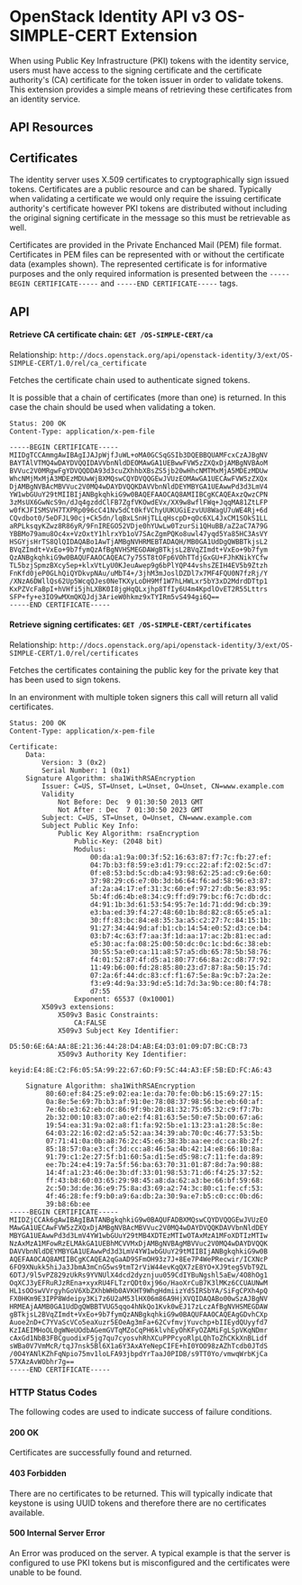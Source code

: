OpenStack Identity API v3 OS-SIMPLE-CERT Extension
==================================================

When using Public Key Infrastructure (PKI) tokens with the identity service,
users must have access to the signing certificate and the certificate
authority's (CA) certificate for the token issuer in order to validate tokens.
This extension provides a simple means of retrieving these certificates from an
identity service.

API Resources
-------------

## Certificates

The identity server uses X.509 certificates to cryptographically sign issued
tokens. Certificates are a public resource and can be shared. Typically when
validating a certificate we would only require the issuing certificate
authority's certificate however PKI tokens are distributed without including
the original signing certificate in the message so this must be retrievable as
well.

Certificates are provided in the Private Enchanced Mail (PEM) file format.
Certificates in PEM files can be represented with or without the certificate
data (examples shown). The represented certificate is for informative purposes
and the only required information is presented between the `-----BEGIN
CERTIFICATE-----` and `-----END CERTIFICATE-----` tags.

API
---

#### Retrieve CA certificate chain: `GET /OS-SIMPLE-CERT/ca`

Relationship: `http://docs.openstack.org/api/openstack-identity/3/ext/OS-SIMPLE-CERT/1.0/rel/ca_certificate`

Fetches the certificate chain used to authenticate signed tokens.

It is possible that a chain of certificates (more than one) is returned. In
this case the chain should be used when validating a token.


    Status: 200 OK
    Content-Type: application/x-pem-file

    -----BEGIN CERTIFICATE-----
    MIIDgTCCAmmgAwIBAgIJAJpWjfJuWL+oMA0GCSqGSIb3DQEBBQUAMFcxCzAJBgNV
    BAYTAlVTMQ4wDAYDVQQIDAVVbnNldDEOMAwGA1UEBwwFVW5zZXQxDjAMBgNVBAoM
    BVVuc2V0MRgwFgYDVQQDDA93d3cuZXhhbXBsZS5jb20wHhcNMTMxMjA5MDEzMDUw
    WhcNMjMxMjA3MDEzMDUwWjBXMQswCQYDVQQGEwJVUzEOMAwGA1UECAwFVW5zZXQx
    DjAMBgNVBAcMBVVuc2V0MQ4wDAYDVQQKDAVVbnNldDEYMBYGA1UEAwwPd3d3LmV4
    YW1wbGUuY29tMIIBIjANBgkqhkiG9w0BAQEFAAOCAQ8AMIIBCgKCAQEAxzQwzCPN
    3zMsUX6GwNcS9n/dJq4gzddClFB7ZgfVKOwdEVx/XX9w8wflFWq+JqqMA81ZtLFP
    w0fKJFISMSVH7TXPRp096cC41Nv5dCt0kfVChyUUKUGiEzvUU8WagU7uWE4Rj+6d
    CQvdbot0/5eDFJL90cj+Ck5dn/lqBxLSnHjTLLqHscpD+qOc6XL4JxCM1SOkS1LL
    aRPLksqyKZwz8R86yR/9FnIREGO52VDje0hYUwLw0TzurSi1QHuBB/aZ2aC7A79G
    YBBMo79amu8Oc4x+VzOxtY1hlrxYb1oV7SAcZgmPQKo8uwl47yqd5Ya85HC3AsVY
    HSGYjsHrTS8QlQIDAQABo1AwTjAMBgNVHRMEBTADAQH/MB0GA1UdDgQWBBTkjsL2
    BVqZImdt+VxEo+9b7fymQzAfBgNVHSMEGDAWgBTkjsL2BVqZImdt+VxEo+9b7fym
    QzANBgkqhkiG9w0BAQUFAAOCAQEAC7y75ST8tOFp6VOhTTdjGxGU+FJhKNikYCfw
    TL5bzjSpmzBXcy5ep+klxVtLyU0KJeuAwep9g6bPlYQP44vshsZEIH4EV5b9Ztzh
    FnKfd0jeP0GLhQiQYDkvpNAu/uMbT4+/3jhM3mJoslDZDl7x7MF4FQU0N7fzRj/Y
    /XNzA6DWllQs62Up5WcqQJes0NeTKXyLoDH9Mf1W7hLHWLxr5bY3xD2MdrdDTtp1
    KxPZVcFaBpI+hVHfi5jhLXBK0I8jgHqQLxjhp8TfIy6U4m4KpdlOvET2R55Lttrs
    SFP+fy+e3IO9wMXmQKQJdj3ArieW0hkmz9xTYIRm5vS494gi6Q==
    -----END CERTIFICATE-----

#### Retrieve signing certificates: `GET /OS-SIMPLE-CERT/certificates`

Relationship: `http://docs.openstack.org/api/openstack-identity/3/ext/OS-SIMPLE-CERT/1.0/rel/certificates`

Fetches the certificates containing the public key for the private key that has
been used to sign tokens.

In an environment with multiple token signers this call will return all valid
certificates.

    Status: 200 OK
    Content-Type: application/x-pem-file

    Certificate:
        Data:
            Version: 3 (0x2)
            Serial Number: 1 (0x1)
        Signature Algorithm: sha1WithRSAEncryption
            Issuer: C=US, ST=Unset, L=Unset, O=Unset, CN=www.example.com
            Validity
                Not Before: Dec  9 01:30:50 2013 GMT
                Not After : Dec  7 01:30:50 2023 GMT
            Subject: C=US, ST=Unset, O=Unset, CN=www.example.com
            Subject Public Key Info:
                Public Key Algorithm: rsaEncryption
                    Public-Key: (2048 bit)
                    Modulus:
                        00:da:a1:9a:00:3f:52:16:63:87:f7:7c:fb:27:ef:
                        04:7b:b3:f8:59:e3:d1:79:cc:22:af:f2:02:5c:d7:
                        0f:e8:53:bd:5c:db:a4:93:98:62:25:ad:c9:6e:60:
                        37:98:29:c6:e7:0b:3d:b6:64:f6:ad:58:96:e3:87:
                        af:2a:a4:17:ef:31:3c:60:ef:97:27:db:5e:83:95:
                        5b:4f:d6:4b:e8:34:c9:ff:d9:79:bc:f6:7c:db:dc:
                        d4:91:1b:3d:61:53:54:95:7e:1d:71:dd:9d:cb:39:
                        e3:ba:ed:39:f4:27:48:60:1b:8d:82:c8:65:e5:a1:
                        30:ff:83:bc:84:e8:35:3a:a5:c2:27:7c:84:15:1b:
                        91:27:34:44:9d:af:b1:cb:14:54:e0:52:d3:ce:b4:
                        03:b7:4c:63:f7:aa:3f:1d:aa:17:ac:2b:81:ec:ad:
                        e5:30:ac:fa:08:25:00:50:dc:0c:1c:bd:6c:38:eb:
                        30:55:5a:e0:ca:11:a8:57:a5:db:65:78:5b:58:76:
                        f4:01:52:87:4f:d5:a1:80:77:66:8a:2c:d8:77:92:
                        11:49:b6:00:fd:28:85:80:23:d7:87:8a:50:15:7d:
                        07:2a:6f:44:dc:83:cf:f1:67:5e:8a:9c:b7:2a:2e:
                        f3:e9:4d:9a:33:9d:e5:1d:7d:3a:9b:ce:80:f4:78:
                        d7:55
                    Exponent: 65537 (0x10001)
            X509v3 extensions:
                X509v3 Basic Constraints:
                    CA:FALSE
                X509v3 Subject Key Identifier:
                    D5:50:6E:6A:AA:8E:21:36:44:28:D4:AB:E4:D3:01:09:D7:BC:CB:73
                X509v3 Authority Key Identifier:
                    keyid:E4:8E:C2:F6:05:5A:99:22:67:6D:F9:5C:44:A3:EF:5B:ED:FC:A6:43

        Signature Algorithm: sha1WithRSAEncryption
             80:60:ef:84:25:e9:02:ea:1e:da:70:fe:0b:b6:15:69:27:15:
             0a:8e:5e:69:7b:b3:af:91:0e:78:08:37:98:56:be:eb:60:af:
             7e:6b:e3:62:eb:dc:86:9f:9b:20:81:32:75:05:32:c9:f7:7b:
             2b:32:00:10:83:07:a0:e2:f4:81:63:5e:50:e7:5b:00:67:a6:
             19:54:ea:31:9a:02:a8:f1:fa:92:5b:e1:13:23:a1:28:5c:8e:
             64:03:22:16:02:d2:a5:52:aa:34:39:ab:70:0c:46:77:53:5b:
             07:71:41:0a:0b:a8:76:2c:45:e6:38:3b:aa:ee:dc:ca:8b:2f:
             85:18:57:0a:e3:cf:3d:cc:a8:46:5a:4b:42:14:e8:66:10:8a:
             91:79:c1:2e:27:5f:b1:60:5a:d1:5e:d5:98:c7:11:fe:da:89:
             ee:7b:24:e4:19:7a:5f:56:ba:63:70:31:01:87:8d:7a:90:88:
             14:4f:a1:23:46:0e:3b:df:33:01:98:53:71:d6:f4:25:37:52:
             ff:43:b8:60:03:65:29:98:45:a8:da:62:a3:be:66:bf:59:68:
             2c:50:3d:de:36:e9:75:8a:d3:69:a2:74:3c:80:c1:fe:cf:53:
             4f:46:28:fe:f9:b0:a9:6a:db:2a:30:9a:e7:b5:c0:cc:0b:d6:
             39:b8:6b:ee
    -----BEGIN CERTIFICATE-----
    MIIDZjCCAk6gAwIBAgIBATANBgkqhkiG9w0BAQUFADBXMQswCQYDVQQGEwJVUzEO
    MAwGA1UECAwFVW5zZXQxDjAMBgNVBAcMBVVuc2V0MQ4wDAYDVQQKDAVVbnNldDEY
    MBYGA1UEAwwPd3d3LmV4YW1wbGUuY29tMB4XDTEzMTIwOTAxMzA1MFoXDTIzMTIw
    NzAxMzA1MFowRzELMAkGA1UEBhMCVVMxDjAMBgNVBAgMBVVuc2V0MQ4wDAYDVQQK
    DAVVbnNldDEYMBYGA1UEAwwPd3d3LmV4YW1wbGUuY29tMIIBIjANBgkqhkiG9w0B
    AQEFAAOCAQ8AMIIBCgKCAQEA2qGaAD9SFmOH93z7J+8Ee7P4WePRecwir/ICXNcP
    6FO9XNukk5hiJa3JbmA3mCnG5ws9tmT2rViW44evKqQX7zE8YO+XJ9teg5VbT9ZL
    6DTJ/9l5vPZ829zUkRs9YVNUlX4dcd2dyznjuu059CdIYBuNgshl5aEw/4O8hOg1
    OqXCJ3yEFRuRJzREna+xyxRU4FLTzrQDt0xj96o/HaoXrCuB7K3lMKz6CCUAUNwM
    HL1sOOswVVrgyhGoV6XbZXhbWHb0AVKHT9WhgHdmiizYd5IRSbYA/SiFgCPXh4pQ
    FX0HKm9E3IPP8Wdeipy3Ki7z6U2aM53lHX06m86A9HjXVQIDAQABo00wSzAJBgNV
    HRMEAjAAMB0GA1UdDgQWBBTVUG5qqo4hNkQo1Kvk0wEJ17zLczAfBgNVHSMEGDAW
    gBTkjsL2BVqZImdt+VxEo+9b7fymQzANBgkqhkiG9w0BAQUFAAOCAQEAgGDvhCXp
    Auoe2nD+C7YVaScVCo5eaXuzr5EOeAg3mFa+62CvfmvjYuvchp+bIIEydQUyyfd7
    KzIAEIMHoOL0gWNeUOdbAGemGVTqMZoCqPH6klvhEyOhKFyOZAMiFgLSpVKqNDmr
    cAxGd1NbB3FBCguodixF5jg7qu7cyosvhRhXCuPPPcyoRlpLQhToZhCKkXnBLidf
    sWBa0V7VmMcR/tqJ7nsk5Bl6X1a6Y3AxAYeNepCIFE+hI0YOO98zAZhTcdb0JTdS
    /0O4YANlKZhFqNpio75mv1loLFA93jbpdYrTaaJ0PIDB/s9TT0Yo/vmwqWrbKjCa
    57XAzAvWObhr7g==
    -----END CERTIFICATE-----


### HTTP Status Codes

The following codes are used to indicate success of failure conditions.

#### 200 OK

Certificates are successfully found and returned.

#### 403 Forbidden

There are no certificates to be returned.
This will typically indicate that keystone is using UUID tokens and therefore there are no certificates available.

#### 500 Internal Server Error

An Error was produced on the server.
A typical example is that the server is configured to use PKI tokens but is misconfigured and the certificates were unable to be found.
